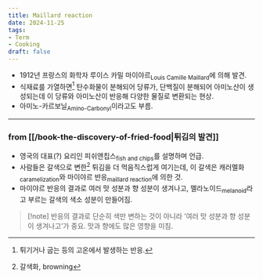```yaml
---
title: Maillard reaction
date: 2024-11-25
tags:
- Term
- Cooking
draft: false
---
```


- 1912년 프랑스의 화학자 루이스 카밀 마이야르<sub>Louis Camille Maillard</sub>에 의해 발견.
- 식재료를 가열하면[^1] 탄수화물이 분해되어 당류가, 단백질이 분해되어 아미노산이 생성되는데 이 당류와 아미노산이 반응해 다양한 물질로 변환되는 현상.
- 아미노-카르보닐<sub>Amino-Carbonyl</sub>이라고도 부름.

[^1]: 튀기거나 굽는 등의 고온에서 발생하는 반응.


---
### from [[/book-the-discovery-of-fried-food|튀김의 발견]]
- 영국의 대표(?) 요리인 피쉬앤칩스<sub>fish and chips</sub>를 설명하며 언급.
- 사람들은 갈색으로 변한[^2] 튀김을 더 먹음직스럽게 여기는데, 이 갈색은 캐러멜화<sub>caramelization</sub>와 마이야르 반응<sub>maillard reaction</sub>에 의한 것.
- 마이야르 반응의 결과로 여러 맛 성분과 향 성분이 생겨나고, 멜라노이드<sub>melanoid</sub>라고 부르는 갈색의 색소 성분이 만들어짐.

[^2]: 갈색화, browning

> [!note] 반응의 결과로 단순히 색만 변하는 것이 아니라 ’여러 맛 성분과 향 성분이 생겨나고’가 중요. 맛과 향에도 많은 영향을 미침.

